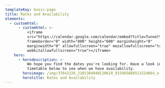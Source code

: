 ```yaml
---
templateKey: basic-page
title: Rates and Availability
elements:
  - customhtml:
      - customhtml: >-
          <iframe
          src="https://calendar.google.com/calendar/embed?title=Tunnel%20Ridge%20Outlook&amp;showTitle=0&amp;showPrint=0&amp;showTabs=0&amp;showCalendars=0&amp;height=600&amp;wkst=1&amp;bgcolor=%23ffffff&amp;src=lozza367c%40gmail.com&amp;color=%235F6B02&amp;src=en.australian%23holiday%40group.v.calendar.google.com&amp;color=%23333333&amp;ctz=Australia%2FBrisbane"
          frameborder="0" width="800" height="600" marginheight="0"
          marginwidth="0" allowfullscreen="true" mozallowfullscreen="true"
          webkitallowfullscreen="true"></iframe>
    hero:
      - herodescription: >-
          We hope you find the dates you're looking for. Have a look in the
          timetable below to see when we have availability.
        heroimage: /img/37643226_2101384040120619_915985888511524864_o.jpg
        herotitle: Rates and Availability
---
```


